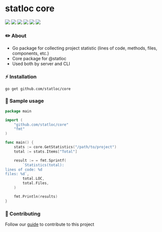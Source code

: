 # statloc core

<div>
    <img src="https://img.shields.io/github/v/release/statloc/core?sort=semver&display_name=release&style=flat-square&label=latest%20release&color=purple">
    <a href="https://github.com/statloc/core/blob/master/go.mod"><img src="https://img.shields.io/badge/go_version-1.24%20|%201.25-purple?style=flat-square&label=go%20version&color=purple"></a>
    <a href="https://github.com/statloc/core/blob/master/LICENSE"><img src="https://img.shields.io/badge/license-coffeeware-purple?style=flat-square&label=license&color=purple"></a>
    <a href="https://github.com/statloc/core/stargazers/"><img src="https://img.shields.io/github/stars/statloc/core?style=flat-square&label=stars&color=purple"></a>
    <a href="https://github.com/statloc/core/forks/"><img src="https://img.shields.io/github/forks/statloc/core?style=flat-square&color=purple"></a>
    <a href="https://github.com/statloc/core/actions/workflows/check.yml/"><img src="https://img.shields.io/github/actions/workflow/status/statloc/core/check.yml?branch=master&style=flat-square&label=checks&color=purple"></a>
</div>

### ✏️ About
- Go package for collecting project statistic (lines of code, methods, files, components, etc.)
- Core package for @statloc
- Used both by server and CLI

### ⚡ Installation
```shell
go get github.com/statloc/core
```

### 📝 Sample usage
```go
package main

import (
    "github.com/statloc/core"
    "fmt"
)

func main() {
    stats := core.GetStatistics("/path/to/project")
    total := stats.Items["Total"]

    result := = fmt.Sprintf(
        `Statistics(total):
lines of code: %d
files: %d`,
        total.LOC,
        total.Files,
    )

    fmt.Println(results)
}

```

### 🤝 Contributing
Follow our [guide](https://github.com/statloc/core/blob/master/CONTRIBUTING.md) to contribute to this project
